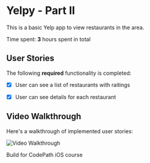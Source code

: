# Yelpy - Part II

This is a basic Yelp app to view restaurants in the area.

Time spent: **3** hours spent in total

## User Stories

The following **required** functionality is completed:

- [x] User can see a list of restaurants with raitings
- [x] User can see details for each restaurant


## Video Walkthrough

Here's a walkthrough of implemented user stories:

<img src='http://g.recordit.co/5MPimS8BvF.gif' title='Video Walkthrough' width='' alt='Video Walkthrough' />


Build for CodePath iOS course
